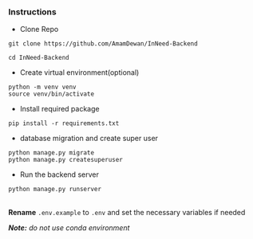 ### Instructions

* Clone Repo
```
git clone https://github.com/AmamDewan/InNeed-Backend
```
```
cd InNeed-Backend
```
* Create virtual environment(optional)
```
python -m venv venv
source venv/bin/activate
```
* Install required package 
```
pip install -r requirements.txt
```

* database migration and create super user
```
python manage.py migrate
python manage.py createsuperuser
```

* Run the backend server

```shell
python manage.py runserver
```
\
__Rename__ `.env.example` to `.env` and set the necessary variables if needed

_**Note:** do not use conda environment_
